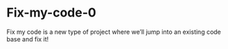 # Fix-my-code-0
Fix my code is a new type of project
where we’ll jump into an existing code base and fix it!
